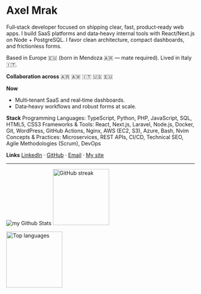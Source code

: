 # Axel Mrak

Full‑stack developer focused on shipping clear, fast, product‑ready web apps. I build SaaS platforms and data‑heavy internal tools with React/Next.js on Node + PostgreSQL. I favor clean architecture, compact dashboards, and frictionless forms.

Based in Europe 🇪🇺 (born in Mendoza 🇦🇷 — mate required). Lived in Italy 🇮🇹.

**Collaboration across**
🇦🇷 🇦🇼 🇮🇹 🇺🇸 🇪🇺

**Now**

* Multi‑tenant SaaS and real‑time dashboards.
* Data‑heavy workflows and robust forms at scale.

**Stack**
Programming Languages: TypeScript, Python, PHP, JavaScript, SQL, HTML5, CSS3
Frameworks & Tools: React, Next.js, Laravel, Node.js, Docker, Git, WordPress, GitHub Actions, Nginx, AWS (EC2, S3), Azure, Bash, Nvim
Concepts & Practices: Microservices, REST APIs, CI/CD, Technical SEO, Agile Methodologies (Scrum), DevOps

**Links**
[LinkedIn](https://www.linkedin.com/in/axelmrak) · [GitHub](https://github.com/AxelMrak) · [Email](mailto:axelmrak@gmail.com) · [My site](https://www.axelmrak.me/)

---

<!-- Stats (commit counter and streak) -->

<p align="left">
  <img align="start" src="https://github-readme-stats.vercel.app/api?username=AxelMrak&include_all_commits=true&count_private=true&show_icons=true&line_height=20&title_color=2B5BBD&icon_color=1124BB&text_color=A1A1A1&bg_color=0,000000,130F40" alt="my Github Stats"/>
  <img
    src="https://streak-stats.demolab.com?user=AxelMrak&theme=transparent&hide_border=true"
    alt="GitHub streak"
    height="150"
  />
</p>

<!-- Top languages (optional, minimal) -->

<img
src="https://github-readme-stats.vercel.app/api/top-langs/?username=AxelMrak&layout=compact&langs_count=6&hide_title=true&theme=transparent"
alt="Top languages"
height="150"
/>


